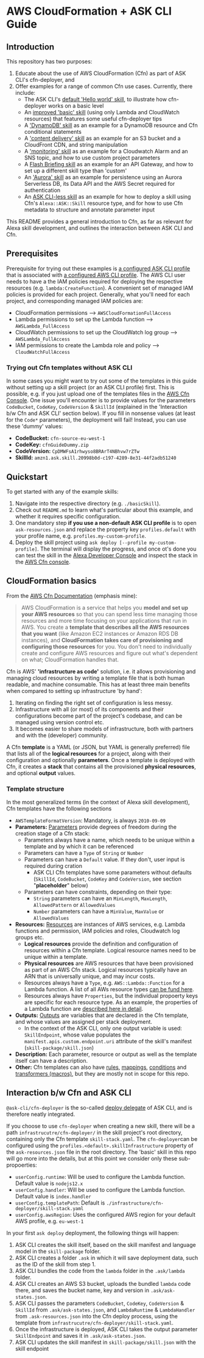 
# AWS CloudFormation + ASK CLI Guide

## Introduction

This repository has two purposes:
1. Educate about the use of AWS CloudFormation (Cfn) as part of ASK CLI's cfn-deployer, and
2. Offer examples for a range of common Cfn use cases. Currently, there include:
    - The ASK CLI's [default 'Hello world' skill](01_defaultSkill/), to illustrate how cfn-deployer works on a basic level
    - An [improved 'basic' skill](02_basicSkill/) (using only Lambda and CloudWatch resources) that features some useful cfn-deployer tips
    - A ['DynamoDB' skill](03_dynamoDbSkill/) as an example for a DynamoDB resource and Cfn conditional statements
    - A ['content delivery' skill](04_cloudFrontSkill/) as an example for an S3 bucket and a CloudFront CDN, and string manipulation
    - A ['monitoring' skill](05_cloudWatchAlarmSkill/) as an example for a Cloudwatch Alarm and an SNS topic, and how to use custom project parameters
    - A [Flash Briefing skill](06_apiGatewaySkill/) as an example for an API Gateway, and how to set up a different skill type than 'custom'
    - An ['Aurora' skill](07_apiGatewaySkill/) as an example for persistence using an Aurora Serverless DB, its Data API and the AWS Secret required for authentication
    - An [ASK CLI-less skill](xx_DeployWithoutAskCli/) as an example for how to deploy a skill using Cfn's `Alexa::ASK::Skill` resource type, and for how to use Cfn metadata to structure and annotate parameter input

This README provides a general introduction to Cfn, as far as relevant for Alexa skill development, and outlines the interaction between ASK CLI and Cfn.

## Prerequisites

Prerequisite for trying out these examples is [a configured ASK CLI profile](https://developer.amazon.com/en-US/docs/alexa/smapi/ask-cli-command-reference.html#configure-command) that is associated with [a configured AWS CLI profile](https://docs.aws.amazon.com/cli/latest/userguide/cli-configure-files.html). The AWS CLI user needs to have a the IAM policies required for deploying the respective resources (e.g. `lambda:CreateFunction`).
A convenient set of managed IAM policies is provided for each project. Generally, what you'll need for each project, and corresponding managed IAM policies are:
- CloudFormation permissions --> `AWSCloudFormationFullAccess`
- Lambda permissions to set up the Lambda function --> `AWSLambda_FullAccess`
- CloudWatch permissions to set up the CloudWatch log group --> `AWSLambda_FullAccess`
- IAM permissions to create the Lambda role and policy --> `CloudWatchFullAccess`

### Trying out Cfn templates without ASK CLI

In some cases you might want to try out some of the templates in this guide without setting up a skill project (or an ASK CLI profile) first. This is possible, e.g. if you just upload one of the templates files in the [AWS Cfn Console](https://console.aws.amazon.com/cloudformation/home). One issue you'll encounter is to provide values for the parameters `CodeBucket`, `CodeKey`, `CodeVersion` & `SkillId` (explained in the 'Interaction b/w Cfn and ASK CLI' section below). If you fill in nonsense values (at least for the `Code*` parameters), the deployment will fail!
Instead, you can use these 'dummy' values:
- **CodeBucket:** `cfn-source-eu-west-1`
- **CodeKey:** `cfnGuideDummy.zip`
- **CodeVersion:** `CpDMWFsA1rhwyso8BRArT4NBhvw7rZTw`
- **SkillId:** `amzn1.ask.skill.20998b0d-c197-4289-8e31-44f2adb51240`

## Quickstart

To get started with any of the example skills: 
1. Navigate into the respective directory (e.g. `./basicSkill`).
2. Check out `README.md` to learn what's particular about this example, and whether it requires specific configuration.
3. One mandatory step **if you use a non-default ASK CLI profile** is to open `ask-resources.json` and replace the property key `profiles.default` with your profile name, e.g. `profiles.my-custom-profile`.
4. Deploy the skill project using `ask deploy [--profile my-custom-profile]`. The terminal will display the progress, and once ot's done you can test the skill in the [Alexa Developer Console](https://developer.amazon.com/alexa/console/ask) and inspect the stack in the [AWS Cfn console](https://console.aws.amazon.com/cloudformation/home).

## CloudFormation basics

From the [AWS Cfn Documentation](https://docs.aws.amazon.com/AWSCloudFormation/latest/UserGuide/Welcome.html) (emphasis mine):
> AWS CloudFormation is a service that helps you **model and set up your AWS resources** so that you can spend less time managing those resources and more time focusing on your applications that run in AWS. You create a **template that describes all the AWS resources that you want** (like Amazon EC2 instances or Amazon RDS DB instances), and **CloudFormation takes care of provisioning and configuring those resources** for you. You don't need to individually create and configure AWS resources and figure out what's dependent on what; CloudFormation handles that.

Cfn is AWS' **'infrastructure as code'** solution,  i.e. it allows provisioning and managing  cloud resources by writing a template file that is both human readable, and machine consumable. This has at least three main benefits when compared to setting up infrastructure 'by hand':
1. Iterating on finding the right set of configuration is less messy.
2. Infrastructure with all (or most) of its components and their configurations become part of the project's codebase, and can be managed using version control etc.
3. It becomes easier to share models of infrastructure, both with partners and with the (developer) community.

A Cfn **template** is a YAML (or JSON, but YAML is generally preferred) file that lists all of the **logical resources** for a project, along with their configuration and optionally **parameters**.
Once a template is deployed with Cfn, it creates a **stack** that contains all the provisioned **physical resources**, and optional **output** values.

### Template structure

In the most generalized terms (in the context of Alexa skill development), Cfn templates have the following sections
- `AWSTemplateFormatVersion`: Mandatory, is always `2010-09-09`
- **Parameters:** [Parameters](https://docs.aws.amazon.com/AWSCloudFormation/latest/UserGuide/parameters-section-structure.html) provide degrees of freedom during the creation stage of a Cfn stack:
    - Parameters always have a name, which needs to be unique within a template and by which it can be referenced
    - Parameters can have a `Type` of `String` or `Number`
    - Parameters can have a `Default` value. If they don't, user input is required during cration
        - ASK CLI Cfn templates have some parameters without defaults (`SkillId`, `CodeBucket`, `CodeKey` and `CodeVersion`, see section "**placeholder**" below)
    - Parameters can have constraints, depending on their type:
        - `String` parameters can have an `MinLength`, `MaxLength`, `AllowedPattern` or `AllowedValues`
        - `Number` parameters can have a `MinValue`, `MaxValue` or `AllowedValues` 
- **Resources:** [Resources](https://docs.aws.amazon.com/AWSCloudFormation/latest/UserGuide/resources-section-structure.html) are instances of AWS services, e.g. Lambda functions and permission, IAM policies and roles, Cloudwatch log groups etc.
    - **Logical resources** provide the definition and configuration of resources within a Cfn template. Logical resource names need to be unique within a template.
    - **Physical resources** are AWS resources that have been provisioned as part of an AWS Cfn stack. Logical resources typically have an ARN that is universally unique, and may incur costs.
    - Resources always have a `Type`, e.g. `AWS::Lambda::Function` for a Lambda function. A list of all AWs resource types [can be fund here](https://docs.aws.amazon.com/AWSCloudFormation/latest/UserGuide/aws-template-resource-type-ref.html).
    - Resources always have `Properties`, but the individual propoerty keys are specific for each resource type. As an example, the properties of a Lambda function are [described here in detail](https://docs.aws.amazon.com/AWSCloudFormation/latest/UserGuide/aws-resource-lambda-function.html).
- **Outputs:** [Outputs](https://docs.aws.amazon.com/AWSCloudFormation/latest/UserGuide/outputs-section-structure.html) are variables that are declared in the Cfn template, and whose values are assigned per stack deployment.
    - In the context of the ASK CLI, only one output variable is used: `SkillEndpoint`, whose value populates the `manifest.apis.custom.endpoint.uri` attribute of the skill's manifest (`skill-package/skill.json`)
- **Description:** Each parameter, resource or output as well as the template itself can have a description. 
- **Other:** Cfn templates can also have [rules](https://docs.aws.amazon.com/AWSCloudFormation/latest/UserGuide/rules-section-structure.html), [mappings](https://docs.aws.amazon.com/AWSCloudFormation/latest/UserGuide/mappings-section-structure.html), [conditions](https://docs.aws.amazon.com/AWSCloudFormation/latest/UserGuide/conditions-section-structure.html) and [transformers (macros)](https://docs.aws.amazon.com/AWSCloudFormation/latest/UserGuide/transform-section-structure.html), but they are mostly not in scope for this repo.

## Interaction b/w Cfn and ASK CLI

`@ask-cli/cfn-deployer` is the so-called [deploy delegate](https://github.com/alexa/ask-cli/tree/develop/lib/builtins/deploy-delegates) of ASK CLI, and is therefore neatly integrated.

If you choose to use `cfn-deployer` when creating a new skill, there will be a path `infrastrucutre/cfn-deployer/` in the skill project's root directory, containing only the Cfn template `skill-stack.yaml`.
The `cfn-deployer`can be configured using the `profiles.<default>.skillInfrastructure` property of the `ask-resources.json` file in the root directory. The 'basic' skill in this repo will go more into the details, but at this point we consider only these sub-propoerties:
- `userConfig.runtime`: Will be used to configure the Lambda function. Default value is `nodejs12.x`
- `userConfig.handler`: Will be used to configure the Lambda function. Default value is `index.handler`
- `userConfig.templatePath`: Default is `./infrastructure/cfn-deployer/skill-stack.yaml`
- `userConfig.awsRegion`: Uses the configured AWS region for your default AWS profile, e.g. `eu-west-1`

In your first `ask deploy` deployment, the following things will happen:
1. ASK CLI creates the skill itself, based on the skill manifest and language model in the `skill-package` folder.
2. ASK CLI creates a folder `.ask` in which it will save deployment data, such as the ID of the skill from step 1.
3. ASK CLI bundles the code from the `lambda` folder in the `.ask/lambda` folder.
4. ASK CLI creates an AWS S3 bucket, uploads the bundled `lambda` code there, and saves the bucket name, key and version in `.ask/ask-states.json`.
5. ASK CLI passes the parameters `CodeBucket`, `CodeKey`, `CodeVersion` & `SkillId` from `.ask/ask-states.json`, and `LambdaRuntime` & `LambdaHandler` from `.ask-resources.json` into the Cfn deploy process, using the template from `infrastrucutre/cfn-deployer/skill-stack.yaml`.
6. Once the infrastructure is deployed, ASK CLI takes the output parameter `SkillEndpoint` and saves it in `.ask/ask-states.json`.
7. ASK CLI updates the skill manifest in `skill-package/skill.json` with the skill endpoint
